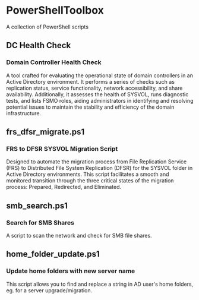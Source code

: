 # PowerShellToolbox
A collection of PowerShell scripts

## DC Health Check
### Domain Controller Health Check
A tool crafted for evaluating the operational state of domain controllers in an Active Directory environment. It performs a series of checks such as replication status, service functionality, network accessibility, and share availability. Additionally, it assesses the health of SYSVOL, runs diagnostic tests, and lists FSMO roles, aiding administrators in identifying and resolving potential issues to maintain the stability and efficiency of the domain infrastructure.

## frs_dfsr_migrate.ps1
### FRS to DFSR SYSVOL Migration Script
Designed to automate the migration process from File Replication Service (FRS) to Distributed File System Replication (DFSR) for the SYSVOL folder in Active Directory environments. This script facilitates a smooth and monitored transition through the three critical states of the migration process: Prepared, Redirected, and Eliminated.

## smb_search.ps1
### Search for SMB Shares
A script to scan the network and check for SMB file shares.

## home_folder_update.ps1
### Update home folders with new server name
This script allows you to find and replace a string in AD user's home folders, eg. for a server upgrade/migration.
